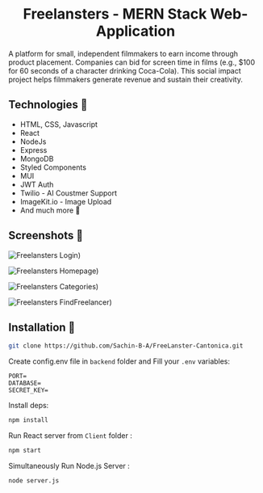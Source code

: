 <h1 align="center"> Freelansters - MERN Stack Web-Application</h1>

A platform for small, independent filmmakers to earn income through product placement. Companies can bid for screen time in films (e.g., $100 for 60 seconds of a character drinking Coca-Cola). This social impact project helps filmmakers generate revenue and sustain their creativity.



## Technologies 🔧

- HTML, CSS, Javascript
- React
- NodeJs
- Express
- MongoDB
- Styled Components
- MUI
- JWT Auth
- Twilio - AI Coustmer Support
- ImageKit.io - Image Upload 
- And much more 🎒

## Screenshots 📸

![Freelansters Login)](https://ik.imagekit.io/unimzwtxr/sc5.png?updatedAt=1727871706600)

![Freelansters Homepage)](https://ik.imagekit.io/unimzwtxr/sc1.png?updatedAt=1727871944482)

![Freelansters Categories)](https://ik.imagekit.io/unimzwtxr/sc2.png?updatedAt=1727871902555)

![Freelansters FindFreelancer)](https://ik.imagekit.io/unimzwtxr/sc4.png?updatedAt=1727871715122)


## Installation 💾

```bash
git clone https://github.com/Sachin-B-A/FreeLanster-Cantonica.git
```

Create config.env file in `backend` folder and Fill your `.env` variables:

```env
PORT=
DATABASE=
SECRET_KEY=
```

Install deps:

```bash
npm install
```

Run React server from `Client` folder :

```bash
npm start
```

Simultaneously Run Node.js Server :

```bash
node server.js
```
